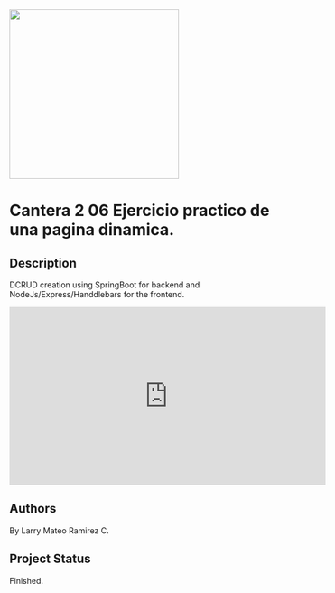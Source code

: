 <img src="public/images/logo.png" width="300px">

# Cantera 2 06 Ejercicio practico de una pagina dinamica.

## Description 
DCRUD creation using SpringBoot for backend and NodeJs/Express/Handdlebars for the frontend.

<iframe width="560" height="315" src="https://www.youtube.com/embed/kVcOk8Fg_h8" title="YouTube video player" frameborder="0" allow="accelerometer; autoplay; clipboard-write; encrypted-media; gyroscope; picture-in-picture" allowfullscreen></iframe>


## Authors
By Larry Mateo Ramirez C.

## Project Status
Finished.
